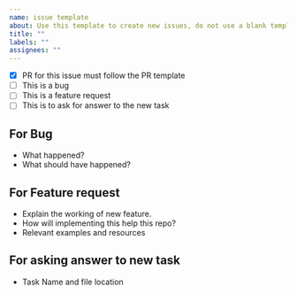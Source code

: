 ```yaml
---
name: issue template
about: Use this template to create new issues, do not use a blank template.
title: ""
labels: ""
assignees: ""
---
```


-   [x] PR for this issue must follow the PR template
-   [ ] This is a bug
-   [ ] This is a feature request
-   [ ] This is to ask for answer to the new task

## For Bug

-   What happened?
-   What should have happened?

## For Feature request

-   Explain the working of new feature.
-   How will implementing this help this repo?
-   Relevant examples and resources

## For asking answer to new task

-   Task Name and file location
